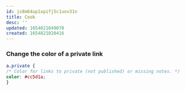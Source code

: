 ```yaml
---
id: js8m64up1xpifj5c1uov31n
title: Cook
desc: ''
updated: 1654821049070
created: 1654821020416
---
```


### Change the color of a private link

```css
a.private {
/* Color for links to private (not published) or missing notes. */
color: #cc5d1a;
}
```